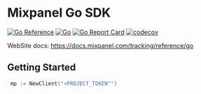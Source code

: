 #  Mixpanel Go SDK

[![Go Reference](https://pkg.go.dev/badge/github.com/mixpanel/mixpanel-go.svg)](https://pkg.go.dev/github.com/mixpanel/mixpanel-go)
[![Go](https://github.com/mixpanel/mixpanel-go/actions/workflows/testing.yaml/badge.svg)](https://github.com/mixpanel/mixpanel-go/actions/workflows/testing.yaml)
[![Go Report Card](https://goreportcard.com/badge/github.com/mixpanel/mixpanel-go)](https://goreportcard.com/report/github.com/mixpanel/mixpanel-go)
[![codecov](https://codecov.io/gh/mixpanel/mixpanel-go/branch/main/graph/badge.svg?token=SRZPEYRHEU)](https://codecov.io/gh/mixpanel/mixpanel-go)

WebSite docs: https://docs.mixpanel.com/tracking/reference/go

## Getting Started

```go
 mp := NewClient("<PROJECT_TOKEN"")
```
